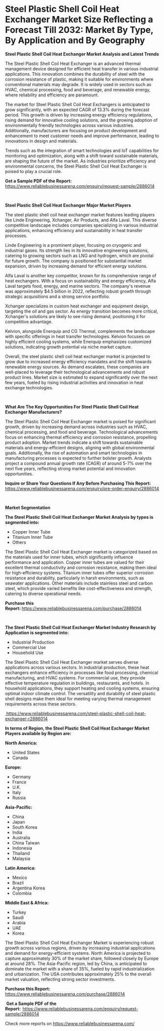 <p><h1>Steel Plastic Shell Coil Heat Exchanger Market Size Reflecting a Forecast Till 2032: Market By Type, By Application and By Geography</h1></p><p><strong>Steel Plastic Shell Coil Heat Exchanger Market Analysis and Latest Trends</strong></p>
<p><p>The Steel Plastic Shell Coil Heat Exchanger is an advanced thermal management device designed for efficient heat transfer in various industrial applications. This innovation combines the durability of steel with the corrosion resistance of plastic, making it suitable for environments where conventional materials may degrade. It is widely used in sectors such as HVAC, chemical processing, food and beverage, and renewable energy, where reliability and efficiency are paramount.</p><p>The market for Steel Plastic Shell Coil Heat Exchangers is anticipated to grow significantly, with an expected CAGR of 13.3% during the forecast period. This growth is driven by increasing energy efficiency regulations, rising demand for innovative cooling solutions, and the growing adoption of environmentally friendly technologies across various industries. Additionally, manufacturers are focusing on product development and enhancement to meet customer needs and improve performance, leading to innovations in design and materials. </p><p>Trends such as the integration of smart technologies and IoT capabilities for monitoring and optimization, along with a shift toward sustainable materials, are shaping the future of the market. As industries prioritize efficiency and environmental concerns, the Steel Plastic Shell Coil Heat Exchanger is poised to play a crucial role.</p></p>
<p><strong>Get a Sample PDF of the Report:&nbsp;</strong> <a href="https://www.reliablebusinessarena.com/enquiry/request-sample/2886014?utm_campaign=2632&utm_medium=2&utm_source=Github&utm_content=ia&utm_term=13032025&utm_id=steel-plastic-shell-coil-heat-exchanger">https://www.reliablebusinessarena.com/enquiry/request-sample/2886014</a></p>
<p>&nbsp;</p>
<p><strong>Steel Plastic Shell Coil Heat Exchanger Major Market Players</strong></p>
<p><p>The steel plastic shell coil heat exchanger market features leading players like Linde Engineering, Xchanger, Air Products, and Alfa Laval. This diverse competitive landscape includes companies specializing in various industrial applications, enhancing efficiency and sustainability in heat transfer processes.</p><p>Linde Engineering is a prominent player, focusing on cryogenic and industrial gases. Its strength lies in its innovative engineering solutions, catering to growing sectors such as LNG and hydrogen, which are pivotal for future growth. The company is positioned for substantial market expansion, driven by increasing demand for efficient energy solutions.</p><p>Alfa Laval is another key competitor, known for its comprehensive range of heat exchangers. With a focus on sustainability and energy efficiency, Alfa Laval targets food, energy, and marine sectors. The company's revenue was approximately $4.5 billion in 2022, reflecting robust growth through strategic acquisitions and a strong service portfolio.</p><p>Xchanger specializes in custom heat exchanger and equipment design, targeting the oil and gas sector. As energy transition becomes more critical, Xchanger's solutions are likely to see rising demand, positioning it for competitive advantage.</p><p>Kelvion, alongside Enerquip and CG Thermal, complements the landscape with specific offerings in heat transfer technologies. Kelvion focuses on highly efficient cooling systems, while Enerquip emphasizes customized solutions, indicating growth potential via niche market capture.</p><p>Overall, the steel plastic shell coil heat exchanger market is projected to grow due to increased energy efficiency mandates and the shift towards renewable energy sources. As demand escalates, these companies are well-placed to leverage their technological advancements and robust product lines. Market size is estimated to expand significantly over the next few years, fueled by rising industrial activities and innovation in heat exchange technologies.</p></p>
<p>&nbsp;</p>
<p><strong>What Are The Key Opportunities For Steel Plastic Shell Coil Heat Exchanger Manufacturers?</strong></p>
<p><p>The Steel Plastic Shell Coil Heat Exchanger market is poised for significant growth, driven by increasing demand across industries such as HVAC, chemical processing, and food and beverage. Technological advancements focus on enhancing thermal efficiency and corrosion resistance, propelling product adoption. Market trends indicate a shift towards sustainable materials and energy-efficient designs, aligning with global environmental goals. Additionally, the rise of automation and smart technologies in manufacturing processes is expected to further bolster growth. Analysts project a compound annual growth rate (CAGR) of around 5-7% over the next five years, reflecting strong market potential and innovation opportunities.</p></p>
<p><strong>Inquire or Share Your Questions If Any Before Purchasing This Report:</strong> <a href="https://www.reliablebusinessarena.com/enquiry/pre-order-enquiry/2886014?utm_campaign=2632&utm_medium=2&utm_source=Github&utm_content=ia&utm_term=13032025&utm_id=steel-plastic-shell-coil-heat-exchanger">https://www.reliablebusinessarena.com/enquiry/pre-order-enquiry/2886014</a></p>
<p>&nbsp;</p>
<p><strong>Market Segmentation</strong></p>
<p><strong>The Steel Plastic Shell Coil Heat Exchanger Market Analysis by types is segmented into:</strong></p>
<p><ul><li>Copper Inner Tube</li><li>Titanium Inner Tube</li><li>Others</li></ul></p>
<p><p>The Steel Plastic Shell Coil Heat Exchanger market is categorized based on the materials used for inner tubes, which significantly influence performance and application. Copper inner tubes are valued for their excellent thermal conductivity and corrosion resistance, making them ideal for high-efficiency systems. Titanium inner tubes offer superior corrosion resistance and durability, particularly in harsh environments, such as seawater applications. Other materials include stainless steel and carbon steel, which provide varied benefits like cost-effectiveness and strength, catering to diverse operational needs.</p></p>
<p><strong>Purchase this Report:&nbsp;</strong><a href="https://www.reliablebusinessarena.com/purchase/2886014?utm_campaign=2632&utm_medium=2&utm_source=Github&utm_content=ia&utm_term=13032025&utm_id=steel-plastic-shell-coil-heat-exchanger">https://www.reliablebusinessarena.com/purchase/2886014</a></p>
<p>&nbsp;</p>
<p><strong>The Steel Plastic Shell Coil Heat Exchanger Market Industry Research by Application is segmented into:</strong></p>
<p><ul><li>Industrial Production</li><li>Commercial Use</li><li>Household Use</li></ul></p>
<p><p>The Steel Plastic Shell Coil Heat Exchanger market serves diverse applications across various sectors. In industrial production, these heat exchangers enhance efficiency in processes like food processing, chemical manufacturing, and HVAC systems. For commercial use, they provide effective temperature regulation in buildings, restaurants, and hotels. In household applications, they support heating and cooling systems, ensuring optimal indoor climate control. The versatility and durability of steel plastic shell designs make them ideal for meeting varying thermal management requirements across these sectors.</p></p>
<p><a href="https://www.reliablebusinessarena.com/steel-plastic-shell-coil-heat-exchanger-r2886014?utm_campaign=2632&utm_medium=2&utm_source=Github&utm_content=ia&utm_term=13032025&utm_id=steel-plastic-shell-coil-heat-exchanger">&nbsp;https://www.reliablebusinessarena.com/steel-plastic-shell-coil-heat-exchanger-r2886014</a></p>
<p><strong>In terms of Region, the Steel Plastic Shell Coil Heat Exchanger Market Players available by Region are:</strong></p>
<p>
    <p> <strong> North America: </strong>
        <ul>
            <li>United States</li>
            <li>Canada</li>
        </ul>
        </p> 
    <p> <strong> Europe: </strong>
        <ul>
            <li>Germany</li>
            <li>France</li>
            <li>U.K.</li>
            <li>Italy</li>
            <li>Russia</li>
        </ul>
        </p> 
    <p> <strong> Asia-Pacific: </strong>
        <ul>
            <li>China</li>
            <li>Japan</li>
            <li>South Korea</li>
            <li>India</li>
            <li>Australia</li>
            <li>China Taiwan</li>
            <li>Indonesia</li>
            <li>Thailand</li>
            <li>Malaysia</li>
        </ul>
        </p> 
    <p> <strong> Latin America: </strong>
        <ul>
            <li>Mexico</li>
            <li>Brazil</li>
            <li>Argentina Korea</li>
            <li>Colombia</li>
        </ul>
        </p> 
    <p> <strong> Middle East & Africa: </strong>
        <ul>
            <li>Turkey</li>
            <li>Saudi</li>
            <li>Arabia</li>
            <li>UAE</li>
            <li>Korea</li>
        </ul>
    </p>
    </p>
<p><p>The Steel Plastic Shell Coil Heat Exchanger Market is experiencing robust growth across various regions, driven by increasing industrial applications and demand for energy-efficient systems. North America is projected to capture approximately 30% of the market share, followed closely by Europe at around 28%. The Asia-Pacific region, led by China, is anticipated to dominate the market with a share of 35%, fueled by rapid industrialization and urbanization. The USA contributes approximately 25% to the overall market valuation, reflecting strong sector investments.</p></p>
<p><strong>Purchase this Report: </strong><a href="https://www.reliablebusinessarena.com/purchase/2886014?utm_campaign=2632&utm_medium=2&utm_source=Github&utm_content=ia&utm_term=13032025&utm_id=steel-plastic-shell-coil-heat-exchanger">https://www.reliablebusinessarena.com/purchase/2886014</a></p>
<p>&nbsp;<strong>Get a Sample PDF of the Report:&nbsp;&nbsp;</strong><a href="https://www.reliablebusinessarena.com/enquiry/request-sample/2886014?utm_campaign=2632&utm_medium=2&utm_source=Github&utm_content=ia&utm_term=13032025&utm_id=steel-plastic-shell-coil-heat-exchanger">https://www.reliablebusinessarena.com/enquiry/request-sample/2886014</a></p>
<p><strong></strong></p>
<p>Check more reports on <a href="https://www.reliablebusinessarena.com/?utm_campaign=2632&utm_medium=2&utm_source=Github&utm_content=ia&utm_term=13032025&utm_id=steel-plastic-shell-coil-heat-exchanger">https://www.reliablebusinessarena.com/</a></p>